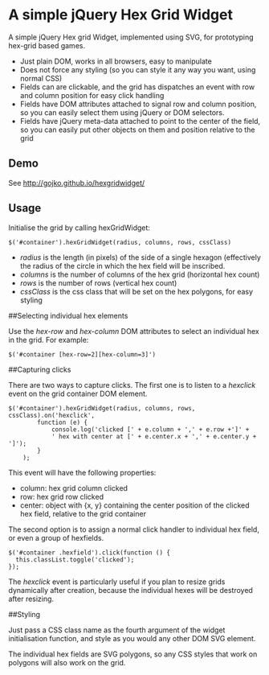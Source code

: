 # A simple jQuery Hex Grid Widget

A simple jQuery Hex grid Widget, implemented using SVG, for prototyping hex-grid
based games.

- Just plain DOM, works in all browsers, easy to manipulate
- Does not force any styling (so you can style it any way you want, using normal CSS)
- Fields can are clickable, and the grid has dispatches an event with row and
  column position for easy click handling 
- Fields have DOM attributes attached to signal row and column position, so you can
  easily select them using jQuery or DOM selectors. 
- Fields have jQuery meta-data attached to point to the center of the field, so
  you can easily put other objects on them and position relative to the grid

## Demo

See http://gojko.github.io/hexgridwidget/

## Usage

Initialise the grid by calling hexGridWidget:

    $('#container').hexGridWidget(radius, columns, rows, cssClass)

- _radius_ is the length (in pixels) of the side of a single hexagon (effectively
the radius of the circle in which the hex field will be inscribed. 
- _columns_ is the number of columns of the hex grid (horizontal hex count)
- _rows_ is the number of rows (vertical hex count)
- _cssClass_ is the css class that will be set on the hex polygons, for easy
styling

##Selecting individual hex elements

Use the _hex-row_ and _hex-column_ DOM attributes to select an individual hex in
the grid. For example:

    $('#container [hex-row=2][hex-column=3]')

##Capturing clicks

There are two ways to capture clicks. The first one is to listen to a _hexclick_
event on the grid container DOM element. 

    $('#container').hexGridWidget(radius, columns, rows, cssClass).on('hexclick', 
			function (e) { 
				console.log('clicked [' + e.column + ',' + e.row +']' +
				' hex with center at [' + e.center.x + ',' + e.center.y + ']');
			}
		);

This event will have the following properties:

- column: hex grid column clicked
- row: hex grid row clicked
- center: object with {x, y} containing the center position of the clicked hex
  field, relative to the grid container

The second option is to assign a normal click handler to individual hex field,
or even a group of hexfields.

    $('#container .hexfield').click(function () {
      this.classList.toggle('clicked');
    });

The _hexclick_ event is particularly useful if you plan to resize grids
dynamically after creation, because the individual hexes will be destroyed after
resizing. 

##Styling

Just pass a CSS class name as the fourth argument of the widget initialisation
function, and style as you would any other DOM SVG element. 

The individual hex fields are SVG polygons, so any CSS styles that work on
polygons will also work on the grid.
